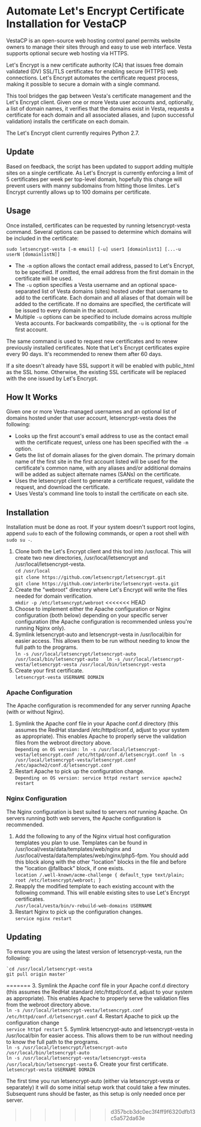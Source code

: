 Automate Let's Encrypt Certificate Installation for VestaCP
===========================================================

VestaCP is an open-source web hosting control panel permits website owners to manage their sites through
and easy to use web interface.  Vesta supports optional secure web hosting via HTTPS.

Let's Encrypt is a new certificate authority (CA) that issues free domain validated (DV) SSL/TLS
certificates for enabling secure (HTTPS) web connections. Let's Encrypt automates the certificate request
process, making it possible to secure a domain with a single command.

This tool bridges the gap between Vesta's certificate management and the Let's Encrypt client.  Given one
or more Vesta user accounts and, optionally, a list of domain names, it verifies that the domains exist
in Vesta, requests a certificate for each domain and all associated aliases, and (upon successful
validation) installs the certificate on each domain.

The Let's Encrypt client currently requires Python 2.7.

Update
------

Based on feedback, the script has been updated to support adding multiple sites on a single certificate.
As Let's Encrypt is currently enforcing a limit of 5 certificates per week per top-level domain, hopefully
this change will prevent users with manny subdomains from hitting those limites.  Let's Encrypt currently
allows up to 100 domains per certificate. 

Usage
-----

Once installed, certificates can be requested by running letsencrypt-vesta command.  Several options
can be passed to determine which domains will be included in the certificate:

    sudo letsencrypt-vesta [-m email] [-u] user1 [domainlist1] [...-u userN [domainlistN]]

* The `-m` option allows the contact email address, passed to Let's Encrypt, to be specified.  If omitted, the email address from the first domain in the certificate will be used.
* The `-u` option specifies a Vesta username and an optional space-separated list of Vesta domains (sites) hosted under that username to add to the certificate.  Each domain and all aliases of that domain will be added to the certificate.  If no domains are specified, the certificate will be issued to every domain in the account.
* Multiple `-u` options can be specified to include domains across multiple Vesta accounts.  For backwards compatibility, the `-u` is optional for the first account.

The same command is used to request new certificates and to renew previously installed certificates.
Note that Let's Encrypt certificates expire every 90 days.  It's recommended to renew them after
60 days.

If a site doesn't already have SSL support it will be enabled with public_html as the SSL home.
Otherwise, the existing SSL certificate will be replaced with the one issued by Let's Encrypt. 

How It Works
------------

Given one or more Vesta-managed usernames and an optional list of domains hosted under that user account, letsencrypt-vesta does the following:

* Looks up the first account's email address to use as the contact email with the certificate request, unless one has been specified with the `-m` option.
* Gets the list of domain aliases for the given domain.  The primary domain name of the first site in the first account listed will be used for the certificate's common name, with any aliases and/or additional domains will be added as subject alternate names (SANs) on the certificate.
* Uses the letsencrypt client to generate a certificate request, validate the request, and download the certificate.
* Uses Vesta's command line tools to install the certificate on each site.

Installation
------------

Installation must be done as root.  If your system doesn't support root logins, append `sudo` to each
of the following commands, or open a root shell with `sudo su -`.

1. Clone both the Let's Encrypt client and this tool into /usr/local.  This will create two new directories, /usr/local/letsencrypt and /usr/local/letsencrypt-vesta.  
    `cd /usr/local`  
    `git clone https://github.com/letsencrypt/letsencrypt.git`  
    `git clone https://github.com/interbrite/letsencrypt-vesta.git`
2. Create the "webroot" directory where Let's Encrypt will write the files needed for domain verification.  
    `mkdir -p /etc/letsencrypt/webroot`
<<<<<<< HEAD
3. Choose to implement either the Apache configuration or Nginx configuration (both below) depending on your specific server configuration (the Apache configuration is recommended unless you're running Nginx only).
4. Symlink letsencrypt-auto and letsencrypt-vesta in /usr/local/bin for easier access.  This allows them to be run without needing to know the full path to the programs.  
    `ln -s /usr/local/letsencrypt/letsencrypt-auto /usr/local/bin/letsencrypt-auto  
    ln -s /usr/local/letsencrypt-vesta/letsencrypt-vesta /usr/local/bin/letsencrypt-vesta`
5. Create your first certificate.  
    `letsencrypt-vesta USERNAME DOMAIN`

### Apache Configuration

The Apache configuration is recommended for any server running Apache (with or without Nginx).

1. Symlink the Apache conf file in your Apache conf.d directory (this assumes the RedHat standard /etc/httpd/conf.d, adjust to your system as appropriate). This enables Apache to properly serve the validation files from the webroot directory above.  
    `Depending on OS version:
    ln -s /usr/local/letsencrypt-vesta/letsencrypt.conf /etc/httpd/conf.d/letsencrypt.conf
    ln -s /usr/local/letsencrypt-vesta/letsencrypt.conf /etc/apache2/conf.d/letsencrypt.conf`
2. Restart Apache to pick up the configuration change.  
    `Depending on OS version:
    service httpd restart
    service apache2 restart`

### Nginx Configuration

The Nginx configuration is best suited to servers _not_ running Apache.  On servers running both web servers, the Apache configuration is recommended.

1. Add the following to any of the Nginx virtual host configuration templates you plan to use.  Templates can be found in /usr/local/vesta/data/templates/web/nginx and /usr/local/vesta/data/templates/web/nginx/php5-fpm.  You should add this block along with the other "location" blocks in the file and before the "location @fallback" block, if one exists.  
    `location /.well-known/acme-challenge {
        default_type text/plain;
        root /etc/letsencrypt/webroot;
    }`
2. Reapply the modified template to each existing account with the following command.  This will enable existing sites to use Let's Encrypt certificates.  
    `/usr/local/vesta/bin/v-rebuild-web-domains USERNAME`
3. Restart Nginx to pick up the configuration changes.  
    `service nginx restart`

Updating
--------

To ensure you are using the latest version of letsencrypt-vesta, run the following:

    `cd /usr/local/letsencrypt-vesta  
    git pull origin master`
=======
3. Symlink the Apache conf file in your Apache conf.d directory (this assumes the RedHat standard /etc/httpd/conf.d, adjust to your system as appropriate). This enables Apache to properly serve the validation files from the webroot directory above.  
    `ln -s /usr/local/letsencrypt-vesta/letsencrypt.conf /etc/httpd/conf.d/letsencrypt.conf`
4. Restart Apache to pick up the configuration change  
    `service httpd restart`
5. Symlink letsencrypt-auto and letsencrypt-vesta in /usr/local/bin for easier access.  This allows them to be run without needing to know the full path to the programs.  
    `ln -s /usr/local/letsencrypt/letsencrypt-auto /usr/local/bin/letsencrypt-auto`  
    `ln -s /usr/local/letsencrypt-vesta/letsencrypt-vesta /usr/local/bin/letsencrypt-vesta`
6. Create your first certificate.  
    `letsencrypt-vesta USERNAME DOMAIN`

The first time you run letsencrypt-auto (either via letsencrypt-vesta or separately) it will do some initial setup work that could take a few minutes.  Subsequent runs should be faster, as this setup is only needed once per server.
>>>>>>> d357bcb3dc0ec3f4ff9f6320dfb13c5a572da63e
